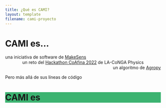 ```yaml
---
title: ¿Qué es CAMI?
layout: template
filename: cami-proyecto
--- 
```


# CAMI es...

<div style="text-align: left"> una iniciativa de software de <a href="https://makesens.co/">MakeSens</a> </div>
<div style="text-align: center"> un reto del <a href="https://laconga.redclara.net/hackathon/">Hackathon CoAfina 2022</a> de LA-CoNGA Physics</div>
<div style="text-align: right"> un algoritmo de <a href="https://ramosmaria.github.io/Reto-2-Agropy/agropy">Agropy</a> </div>

Pero más allá de sus líneas de código 

<h1 style="background-color:MediumSeaGreen;">CAMI es </h1>

